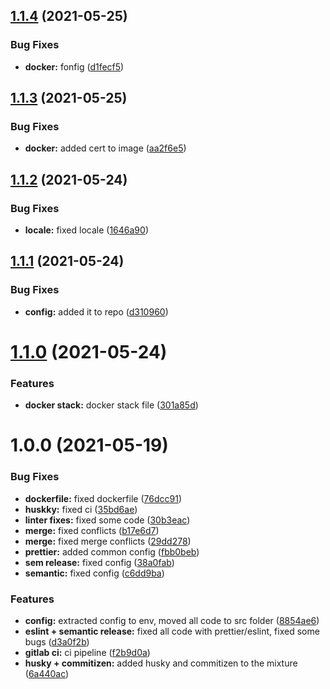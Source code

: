 ## [1.1.4](https://github.com/minq-team/minqbot/compare/v1.1.3...v1.1.4) (2021-05-25)


### Bug Fixes

* **docker:** fonfig ([d1fecf5](https://github.com/minq-team/minqbot/commit/d1fecf52f6bb8286df33f236dd5eceb81fa25cb4))

## [1.1.3](https://github.com/minq-team/minqbot/compare/v1.1.2...v1.1.3) (2021-05-25)


### Bug Fixes

* **docker:** added cert to image ([aa2f6e5](https://github.com/minq-team/minqbot/commit/aa2f6e50feb535ca9fcffb6244220d4615a9b721))

## [1.1.2](https://github.com/minq-team/minqbot/compare/v1.1.1...v1.1.2) (2021-05-24)


### Bug Fixes

* **locale:** fixed locale ([1646a90](https://github.com/minq-team/minqbot/commit/1646a90f453c9b66857905a3dc63c98932756bd9))

## [1.1.1](https://github.com/minq-team/minqbot/compare/v1.1.0...v1.1.1) (2021-05-24)


### Bug Fixes

* **config:** added it to repo ([d310960](https://github.com/minq-team/minqbot/commit/d3109601bc6a8524a62666412016aafd779877c0))

# [1.1.0](https://github.com/minq-team/minqbot/compare/v1.0.0...v1.1.0) (2021-05-24)


### Features

* **docker stack:** docker stack file ([301a85d](https://github.com/minq-team/minqbot/commit/301a85db4ec9e36f5affe4a5e3b36178f6e3b4e1))

# 1.0.0 (2021-05-19)


### Bug Fixes

* **dockerfile:** fixed dockerfile ([76dcc91](https://github.com/minq-team/minqbot/commit/76dcc91a6e382fbeb76793ca8450a4bac83772f6))
* **huskky:** fixed ci ([35bd6ae](https://github.com/minq-team/minqbot/commit/35bd6aeb82232049c016f98d3e951fe9ca8e8b97))
* **linter fixes:** fixed some code ([30b3eac](https://github.com/minq-team/minqbot/commit/30b3eacbde39b0884e92cde2d93d36c0f536d805))
* **merge:** fixed conflicts ([b17e6d7](https://github.com/minq-team/minqbot/commit/b17e6d7239ccc472ab01073ffb3a6fea1b353a0d))
* **merge:** fixed merge conflicts ([29dd278](https://github.com/minq-team/minqbot/commit/29dd27865562c50d0d56ede77e82348d049d72e1))
* **prettier:** added common config ([fbb0beb](https://github.com/minq-team/minqbot/commit/fbb0bebe8ad04a2a0965f50b61177bce43c50b65))
* **sem release:** fixed config ([38a0fab](https://github.com/minq-team/minqbot/commit/38a0fab2a6df7166fc408e37ef65607672731a13))
* **semantic:** fixed config ([c6dd9ba](https://github.com/minq-team/minqbot/commit/c6dd9ba826e4408e1cf13d0d124546f61d786628))


### Features

* **config:** extracted config to env, moved all code to src folder ([8854ae6](https://github.com/minq-team/minqbot/commit/8854ae60ff69ced8c88fb245fd0a60c62ae72ae1))
* **eslint + semantic release:** fixed all code with prettier/eslint, fixed some bugs ([d3a0f2b](https://github.com/minq-team/minqbot/commit/d3a0f2b4dba13592caf37ce17da0f69ed3585b68))
* **gitlab ci:** ci pipeline ([f2b9d0a](https://github.com/minq-team/minqbot/commit/f2b9d0a111bf92d76468589a7079c630634316ef))
* **husky + commitizen:** added husky and commitizen to the mixture ([6a440ac](https://github.com/minq-team/minqbot/commit/6a440acc4ed09440fdd797d1e6fc73216f352142))

